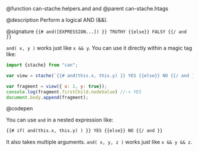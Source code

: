 @function can-stache.helpers.and and
@parent can-stache.htags

@description Perform a logical AND (&&).

@signature `{{# and([EXPRESSION...]) }} TRUTHY {{else}} FALSY {{/ and }}`

  `and( x, y )` works just like `x && y`. You can use it directly within a magic tag like:

  ```js
  import {stache} from "can";

  var view = stache(`{{# and(this.x, this.y) }} YES {{else}} NO {{/ and }}`);

  var fragment = view({ x: 1, y: true});
  console.log(fragment.firstChild.nodeValue) //-> YES
  document.body.append(fragment);
  ```
  @codepen


You can use `and` in a nested expression like:

```html
{{# if( and(this.x, this.y) ) }} YES {{else}} NO {{/ and }}
```

It also takes multiple arguments.  `and( x, y, z )` works just like `x && y && z`.
